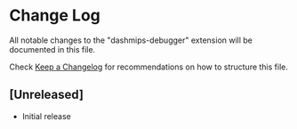# Change Log
All notable changes to the "dashmips-debugger" extension will be documented in this file.

Check [Keep a Changelog](http://keepachangelog.com/) for recommendations on how to structure this file.

## [Unreleased]
- Initial release